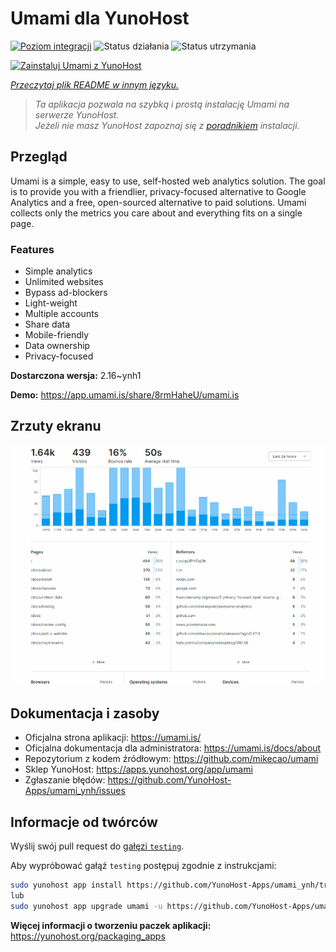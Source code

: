 <!--
To README zostało automatycznie wygenerowane przez <https://github.com/YunoHost/apps/tree/master/tools/readme_generator>
Nie powinno być ono edytowane ręcznie.
-->

# Umami dla YunoHost

[![Poziom integracji](https://apps.yunohost.org/badge/integration/umami)](https://ci-apps.yunohost.org/ci/apps/umami/)
![Status działania](https://apps.yunohost.org/badge/state/umami)
![Status utrzymania](https://apps.yunohost.org/badge/maintained/umami)

[![Zainstaluj Umami z YunoHost](https://install-app.yunohost.org/install-with-yunohost.svg)](https://install-app.yunohost.org/?app=umami)

*[Przeczytaj plik README w innym języku.](./ALL_README.md)*

> *Ta aplikacja pozwala na szybką i prostą instalację Umami na serwerze YunoHost.*  
> *Jeżeli nie masz YunoHost zapoznaj się z [poradnikiem](https://yunohost.org/install) instalacji.*

## Przegląd

Umami is a simple, easy to use, self-hosted web analytics solution. The goal is to provide you with a friendlier, privacy-focused alternative to Google Analytics and a free, open-sourced alternative to paid solutions. Umami collects only the metrics you care about and everything fits on a single page. 

### Features

- Simple analytics
- Unlimited websites
- Bypass ad-blockers
- Light-weight
- Multiple accounts
- Share data
- Mobile-friendly
- Data ownership
- Privacy-focused


**Dostarczona wersja:** 2.16~ynh1

**Demo:** <https://app.umami.is/share/8rmHaheU/umami.is>

## Zrzuty ekranu

![Zrzut ekranu z Umami](./doc/screenshots/dark.png)

## Dokumentacja i zasoby

- Oficjalna strona aplikacji: <https://umami.is/>
- Oficjalna dokumentacja dla administratora: <https://umami.is/docs/about>
- Repozytorium z kodem źródłowym: <https://github.com/mikecao/umami>
- Sklep YunoHost: <https://apps.yunohost.org/app/umami>
- Zgłaszanie błędów: <https://github.com/YunoHost-Apps/umami_ynh/issues>

## Informacje od twórców

Wyślij swój pull request do [gałęzi `testing`](https://github.com/YunoHost-Apps/umami_ynh/tree/testing).

Aby wypróbować gałąź `testing` postępuj zgodnie z instrukcjami:

```bash
sudo yunohost app install https://github.com/YunoHost-Apps/umami_ynh/tree/testing --debug
lub
sudo yunohost app upgrade umami -u https://github.com/YunoHost-Apps/umami_ynh/tree/testing --debug
```

**Więcej informacji o tworzeniu paczek aplikacji:** <https://yunohost.org/packaging_apps>
